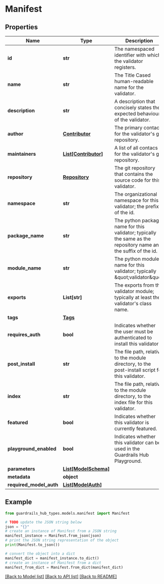 # Manifest


## Properties

Name | Type | Description | Notes
------------ | ------------- | ------------- | -------------
**id** | **str** | The namespaced identifier with which the validator registers. | 
**name** | **str** | The Title Cased human-readable name for the validator. | 
**description** | **str** | A description that concisely states the expected behaviour of the validator. | 
**author** | [**Contributor**](Contributor.md) | The primary contact for the validator&#39;s git repository. | 
**maintainers** | [**List[Contributor]**](Contributor.md) | A list of all contacs for the validator&#39;s git repository. | 
**repository** | [**Repository**](Repository.md) | The git repository that contains the source code for this validator. | 
**namespace** | **str** | The organizational namespace for this validator; the prefix of the id. | 
**package_name** | **str** | The python package name for this validator; typically the same as the repository name and the suffix of the id. | 
**module_name** | **str** | The python module name for this validator; typically \&quot;validator\&quot; | 
**exports** | **List[str]** | The exports from the validator module; typically at least the validator&#39;s class name. | 
**tags** | [**Tags**](Tags.md) |  | 
**requires_auth** | **bool** | Indicates whether the user must be authenticated to install this validator. | [optional] [default to True]
**post_install** | **str** | The file path, relative to the module directory, to the post-install script for this validator. | [optional] [default to 'post-install.py']
**index** | **str** | The file path, relative to the module directory, to the index file for this validator. | [optional] [default to '__init__.py']
**featured** | **bool** | Indicates whether this validator is currently featured. | [optional] [default to False]
**playground_enabled** | **bool** | Indicates whether this validator can be used in the Guardrails Hub Playground. | [optional] [default to False]
**parameters** | [**List[ModelSchema]**](ModelSchema.md) |  | [optional] 
**metadata** | **object** |  | [optional] 
**required_model_auth** | [**List[ModelAuth]**](ModelAuth.md) |  | [optional] 

## Example

```python
from guardrails_hub_types.models.manifest import Manifest

# TODO update the JSON string below
json = "{}"
# create an instance of Manifest from a JSON string
manifest_instance = Manifest.from_json(json)
# print the JSON string representation of the object
print(Manifest.to_json())

# convert the object into a dict
manifest_dict = manifest_instance.to_dict()
# create an instance of Manifest from a dict
manifest_from_dict = Manifest.from_dict(manifest_dict)
```
[[Back to Model list]](../README.md#documentation-for-models) [[Back to API list]](../README.md#documentation-for-api-endpoints) [[Back to README]](../README.md)


